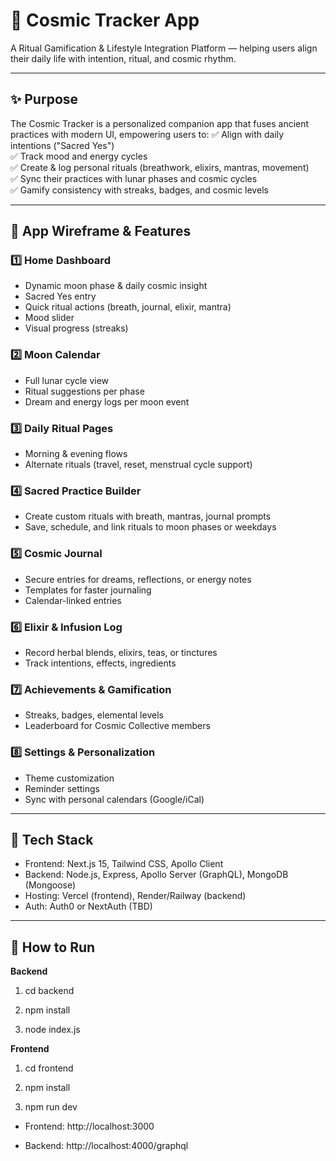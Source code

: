 # 🌌 Cosmic Tracker App

A Ritual Gamification & Lifestyle Integration Platform — helping users align their daily life with intention, ritual, and cosmic rhythm.

---

## ✨ Purpose

The Cosmic Tracker is a personalized companion app that fuses ancient practices with modern UI, empowering users to:
✅ Align with daily intentions ("Sacred Yes")  
✅ Track mood and energy cycles  
✅ Create & log personal rituals (breathwork, elixirs, mantras, movement)  
✅ Sync their practices with lunar phases and cosmic cycles  
✅ Gamify consistency with streaks, badges, and cosmic levels  

---

## 📱 App Wireframe & Features

### 1️⃣ Home Dashboard
- Dynamic moon phase & daily cosmic insight
- Sacred Yes entry
- Quick ritual actions (breath, journal, elixir, mantra)
- Mood slider
- Visual progress (streaks)

### 2️⃣ Moon Calendar
- Full lunar cycle view
- Ritual suggestions per phase
- Dream and energy logs per moon event

### 3️⃣ Daily Ritual Pages
- Morning & evening flows
- Alternate rituals (travel, reset, menstrual cycle support)

### 4️⃣ Sacred Practice Builder
- Create custom rituals with breath, mantras, journal prompts
- Save, schedule, and link rituals to moon phases or weekdays

### 5️⃣ Cosmic Journal
- Secure entries for dreams, reflections, or energy notes
- Templates for faster journaling
- Calendar-linked entries

### 6️⃣ Elixir & Infusion Log
- Record herbal blends, elixirs, teas, or tinctures
- Track intentions, effects, ingredients

### 7️⃣ Achievements & Gamification
- Streaks, badges, elemental levels
- Leaderboard for Cosmic Collective members

### 8️⃣ Settings & Personalization
- Theme customization
- Reminder settings
- Sync with personal calendars (Google/iCal)

---

## 🔧 Tech Stack

- Frontend: Next.js 15, Tailwind CSS, Apollo Client
- Backend: Node.js, Express, Apollo Server (GraphQL), MongoDB (Mongoose)
- Hosting: Vercel (frontend), Render/Railway (backend)
- Auth: Auth0 or NextAuth (TBD)

---

## 🚀 How to Run

**Backend**
1) cd backend

2) npm install

3) node index.js

**Frontend**
1) cd frontend

2) npm install

3) npm run dev

- Frontend: http://localhost:3000

- Backend: http://localhost:4000/graphql

